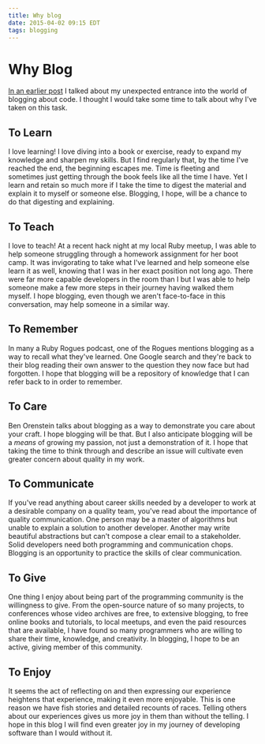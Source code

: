 ```yaml
---
title: Why blog
date: 2015-04-02 09:15 EDT
tags: blogging
---
```


# Why Blog

[In an earlier post](/2015/04/01/me-write-a-developer-blog-no-way/) I talked
about my unexpected entrance into the world of blogging about code. I thought I
would take some time to talk about why I've taken on this task.

## To Learn

I love learning! I love diving into a book or exercise, ready to expand my
knowledge and sharpen my skills. But I find regularly that, by the time I've
reached the end, the beginning escapes me. Time is fleeting and sometimes just
getting through the book feels like all the time I have. Yet I learn and retain
so much more if I take the time to digest the material and explain it to myself
or someone else. Blogging, I hope, will be a chance to do that digesting and
explaining.

## To Teach

I love to teach! At a recent hack night at my local Ruby meetup, I was able to
help someone struggling through a homework assignment for her boot camp. It was
invigorating to take what I've learned and help someone else learn it as well,
knowing that I was in her exact position not long ago. There were far more
capable developers in the room than I but I was able to help someone make a few
more steps in their journey having walked them myself. I hope blogging, even
though we aren't face-to-face in this conversation, may help someone in a
similar way.

## To Remember

In many a Ruby Rogues podcast, one of the Rogues mentions blogging as a way to
recall what they've learned. One Google search and they're back to their blog
reading their own answer to the question they now face but had forgotten. I
hope that blogging will be a repository of knowledge that I can refer back to
in order to remember.

## To Care

Ben Orenstein talks about blogging as a way to demonstrate you care about your
craft. I hope blogging will be that. But I also anticipate blogging will be a
*means* of growing my passion, not just a demonstration of it. I hope that
taking the time to think through and describe an issue will cultivate even
greater concern about quality in my work.

## To Communicate

If you've read anything about career skills needed by a developer to work at a
desirable company on a quality team, you've read about the importance of
quality communication. One person may be a master of algorithms but unable to
explain a solution to another developer. Another may write beautiful
abstractions but can't compose a clear email to a stakeholder. Solid developers
need both programming and communication chops. Blogging is an opportunity to
practice the skills of clear communication.

## To Give

One thing I enjoy about being part of the programming community is the
willingness to give. From the open-source nature of so many projects, to
conferences whose video archives are free, to extensive blogging, to free
online books and tutorials, to local meetups, and even the paid resources that
are available, I have found so many programmers who are willing to share their
time, knowledge, and creativity. In blogging, I hope to be an active, giving
member of this community.

## To Enjoy

It seems the act of reflecting on and then expressing our experience heightens
that experience, making it even more enjoyable. This is one reason we have fish
stories and detailed recounts of races. Telling others about our experiences
gives us more joy in them than without the telling. I hope in this blog I will
find even greater joy in my journey of developing software than I would without
it.
